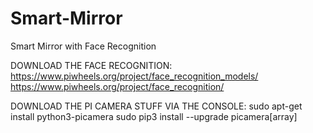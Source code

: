 # Smart-Mirror
Smart Mirror with Face Recognition

DOWNLOAD THE FACE RECOGNITION:
https://www.piwheels.org/project/face_recognition_models/
https://www.piwheels.org/project/face_recognition/

DOWNLOAD THE PI CAMERA STUFF VIA THE CONSOLE:
sudo apt-get install python3-picamera
sudo pip3 install --upgrade picamera[array]
